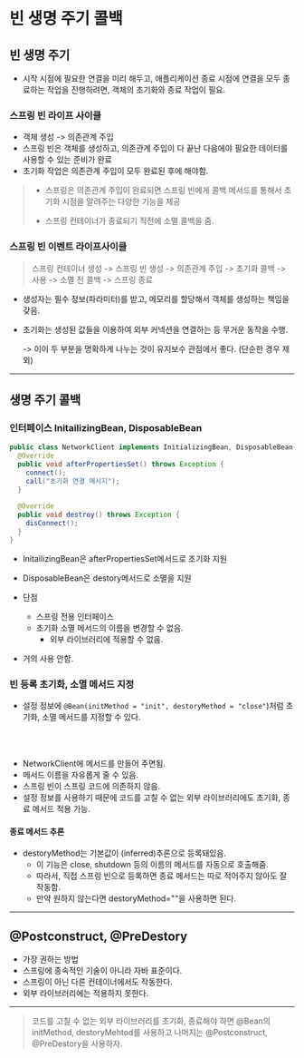 # 빈 생명 주기 콜백

## 빈 생명 주기

- 시작 시점에 필요한 연결을 미리 해두고, 애플리케이션 종료 시점에 연결을 모두 종료하는 작업을 진행하려면, 객체의 초기화와 종료 작업이 필요.

### 스프링 빈 라이프 사이클

- 객체 생성 -> 의존관계 주입
- 스프링 빈은 객체를 생성하고, 의존관계 주입이 다 끝난 다음에야 필요한 데이터를 사용할 수 있는 준비가 완료
- 초기화 작업은 의존관계 주입이 모두 완료된 후에 해야함.

> - 스프링은 의존관계 주입이 완료되면 스프링 빈에게 콜백 메서드를 통해서 초기화 시점을 알려주는 다양한 기능을 제공
>
> - 스프링 컨테이너가 종료되기 직전에 소멸 콜백을 줌.

### 스프링 빈 이벤트 라이프사이클

> 스프링 컨테이너 생성 -> 스프링 빈 생성 -> 의존관계 주입 -> 초기화 콜백 -> 사용 -> 소멸 전 콜백 -> 스프링 종료

- 생성자는 필수 정보(파라미터)를 받고, 메모리를 할당해서 객체를 생성하는 책임을 갖음.

- 초기화는 생성된 값들을 이용하여 외부 커넥션을 연결하는 등 무거운 동작을 수행.

  -> 이이 두 부분을 명확하게 나누는 것이 유지보수 관점에서 좋다. (단순한 경우 제외)

---

## 생명 주기 콜백

### 인터페이스 InitailizingBean, DisposableBean

```java
public class NetworkClient implements InitializingBean, DisposableBean{
  @Override     
  public void afterPropertiesSet() throws Exception {         
    connect();         
    call("초기화 연결 메시지");     
  }     
  
  @Override     
  public void destroy() throws Exception {         
    disConnect();    
  }
}
```

- InitailizingBean은 afterPropertiesSet메서드로 초기화 지원
- DisposableBean은 destory메서드로 소멸을 지원

- 단점
    - 스프링 전용 인터페이스
    - 초기화 소멸 메서드의 이름을 변경할 수 없음.
        - 외부 라이브러리에 적용할 수 없음.
- 거의 사용 안함.

### 빈 등록 초기화, 소멸 메서드 지정

- 설정 정보에 `@Bean(initMethod = "init", destoryMethod = "close"`)처럼 초기화, 소멸 메서드를 지정할 수 있다.
</br>
</br>


- NetworkClient에 메서드를 만들어 주면됨.
- 메서드 이름을 자유롭게 줄 수 있음.
- 스프링 빈이 스프링 코드에 의존하지 않음.
- 설정 정보를 사용하기 때문에 코드를 고칠 수 없는 외부 라이브러리에도 초기화, 종료 메서드 적용 가능.

#### 종료 메서드 추론

- destoryMethod는 기본값이 (inferred)추론으로 등록돼있음.
    - 이 기능은 close, shutdown 등의 이름의 메서드를 자동으로 호출해줌.
    - 따라서, 직접 스프링 빈으로 등록하면 종료 메서드는 따로 적어주지 않아도 잘 작동함.
    - 만약 원하지 않는다면 destoryMethod=""을 사용하면 된다.

---

## @Postconstruct, @PreDestory

- 가장 권하는 방법
- 스프링에 종속적인 기술이 아니라 자바 표준이다.
- 스프링이 아닌 다른 컨테이너에서도 작동한다.
- 외부 라이브러리에는 적용하지 못한다.

---

> 코드를 고칠 수 없는 외부 라이브러리를 초기화, 종료해야 하면 @Bean의 initMethod, destoryMehtod를 사용하고 나머지는 @Postconstruct, @PreDestory을 사용하자.